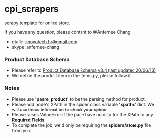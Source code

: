 cpi_scrapers
============

scrapy template for online store.
   
If you have any question, please contant to @Anfernee Chang
   
  - gtalk: innovotech.hr@gmail.com
  - skype: anfernee-chang


### Product Database Schema

- Please refer to [Product Database Schema v3.4 (last updated 20/06/13)](https://docs.google.com/file/d/0BwBtbldsfq-3LVh3UTRIVERiVHM/edit?usp=sharing)
- We define the product item in the items.py, please follow it.

### Notes

- Please use **'pasre_product'** to be the parsing method for product.
- Please add node's XPath in the spider class variable **'xpaths'** dict. We will use these information to check your spider.
- Please raises ValueError if the page have no data for the XPath to any **Required Fields**.
- To complete the job, we'd only be requiring the **spiders/store.py** file from you.
